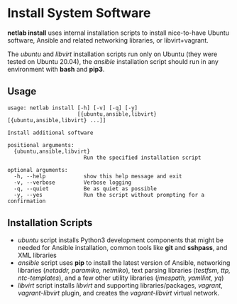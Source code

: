 # Install System Software

**netlab install** uses internal installation scripts to install nice-to-have Ubuntu software, Ansible and related networking libraries, or libvirt+vagrant.

The *ubuntu* and *libvirt* installation scripts run only on Ubuntu (they were tested on Ubuntu 20.04), the *ansible* installation script should run in any environment with **bash** and **pip3**.

## Usage

```text
usage: netlab install [-h] [-v] [-q] [-y]
                      [{ubuntu,ansible,libvirt} [{ubuntu,ansible,libvirt} ...]]

Install additional software

positional arguments:
  {ubuntu,ansible,libvirt}
                        Run the specified installation script

optional arguments:
  -h, --help            show this help message and exit
  -v, --verbose         Verbose logging
  -q, --quiet           Be as quiet as possible
  -y, --yes             Run the script without prompting for a confirmation
```

## Installation Scripts

* *ubuntu* script installs Python3 development components that might be needed for Ansible installation, common tools like **git** and **sshpass**, and XML libraries
* *ansible* script uses **pip** to install the latest version of Ansible, networking libraries (*netaddr, paramiko, netmiko*), text parsing libraries (*testfsm, ttp, ntc-templates*), and a few other utility libraries (*jmespath, yamllint, yq*)
* *libvirt* script installs *libvirt* and supporting libraries/packages, *vagrant*, *vagrant-libvirt* plugin, and creates the *vagrant-libvirt* virtual network.

